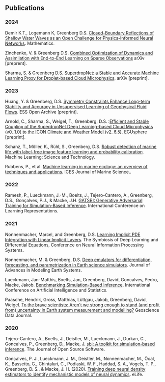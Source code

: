 ## Publications
### 2024
Demir K.T., Logemann K, Greenberg D.S. [Closed-Boundary Reflections of Shallow Water Waves as an Open Challenge for Physics-Informed Neural Networks](https://www.mdpi.com/2227-7390/12/21/3315). Mathematics.

Zinchenko, V. & Greenberg D.S. [Combined Optimization of Dynamics and Assimilation with End-to-End Learning on Sparse Observations](https://arxiv.org/abs/2409.07137) arXiv [preprent].

Sharma, S. & Greenberg D.S. [SuperdropNet: a Stable and Accurate Machine Learning Proxy for Droplet-based Cloud Microphysics](https://arxiv.org/abs/2402.18354). arXiv [preprint].

### 2023
Huang, Y. & Greenberg, D.S. [Symmetry Constraints Enhance Long-term Stability and Accuracy in Unsupervised Learning of Geophysical Fluid Flows](https://essopenarchive.org/doi/full/10.22541/essoar.170224565.52373387/v1). ESS Open Archive [preprint].

Arnold, C., Sharma, S., Weigel, T., Greenberg, D.S. :[Efficient and Stable Coupling of the SuperdropNet Deep Learning-based Cloud Microphysics (v0. 1.0) to the ICON Climate and Weather Model (v2. 6.5)](https://egusphere.copernicus.org/preprints/2023/egusphere-2023-2047/). EGUsphere [preprint].

Schanz, T., Möller, K., Rühl, S., Greenberg, D.S. [Robust detection of marine life with label-free image feature learning and probability calibration](https://iopscience.iop.org/article/10.1088/2632-2153/ace417/meta). Machine Learning: Science and Technology.

Rubbens, P., et al. [Machine learning in marine ecology: an overview of techniques and applications](https://academic.oup.com/icesjms/advance-article/doi/10.1093/icesjms/fsad100/7236451). ICES Journal of Marine Science..

### 2022
Ramesh, P., Lueckmann, J.-M., Boelts, J., Tejero-Cantero, A., Greenberg, D.S., Gonçalves, P.J., & Macke, J.H. [GATSBI: Generative Adversarial Training for Simulation-Based Inference](https://openreview.net/pdf?id=kR1hC6j48Tp). International Conference on Learning Representations.

### 2021
Nonnenmacher, Marcel, and Greenberg, D.S. [Learning Implicit PDE Integration with Linear Implicit Layers](https://openreview.net/pdf?id=veNBQ15T6N0). The Symbiosis of Deep Learning and Differential Equations, Conference on Neural Information Processing Systems.

Nonnenmacher, M. & Greenberg, D.S. [Deep emulators for differentiation, forecasting, and parametrization in Earth science simulators](https://agupubs.onlinelibrary.wiley.com/doi/10.1029/2021MS002554). Journal of Advances in Modeling Earth Systems. 

Lueckmann, Jan-Matthis, Boelts, Jan, Greenberg, David, Goncalves, Pedro, Macke, Jakob. [Benchmarking Simulation-Based Inference](http://proceedings.mlr.press/v130/lueckmann21a.html). International Conference on Artificial Intelligence and Statistics.

Paasche, Hendrik, Gross, Matthias, Lüttgau, Jakob, Greenberg, David, Weigel. [To the brave scientists: Aren't we strong enough to stand (and profit from) uncertainty in Earth system measurement and modelling?](https://rmets.onlinelibrary.wiley.com/doi/10.1002/gdj3.132) Geoscience Data Journal.

### 2020
Tejero-Cantero, A., Boelts, J., Deistler, M., Lueckmann, J., Durkan, C., Goncalves, P., Greenberg, D., Macke, J. [sbi: A toolkit for simulation-based inference](https://joss.theoj.org/papers/10.21105/joss.02505). The Journal of Open Source Software.

Gonçalves, P. J., Lueckmann, J. M., Deistler, M., Nonnenmacher, M., Öcal, K., Bassetto, G., Chintaluri, C., Podlaski, W. F., Haddad, S. A., Vogels, T. P., Greenberg, D. S., & Macke, J. H. (2020). [Training deep neural density estimators to identify mechanistic models of neural dynamics](https://elifesciences.org/articles/56261). eLife. 

